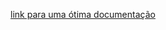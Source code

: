 [link para uma ótima documentação](https://randomnerdtutorials.com/micropython-hc-sr04-ultrasonic-esp32-esp8266/)
